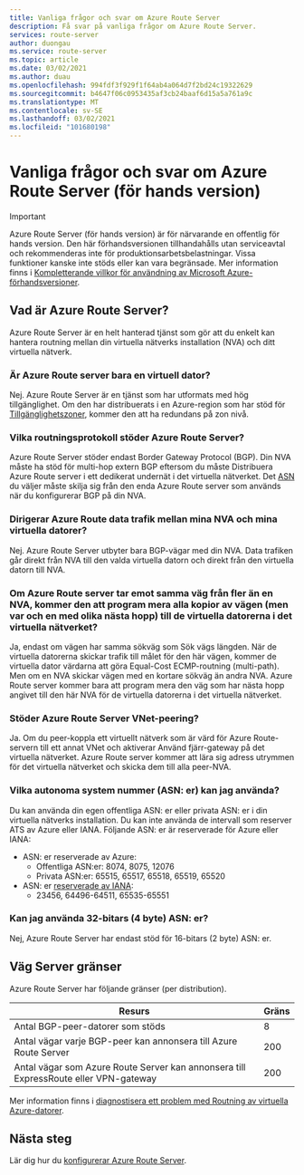 ```yaml
---
title: Vanliga frågor och svar om Azure Route Server
description: Få svar på vanliga frågor om Azure Route Server.
services: route-server
author: duongau
ms.service: route-server
ms.topic: article
ms.date: 03/02/2021
ms.author: duau
ms.openlocfilehash: 994fdf3f929f1f64ab4a064d7f2bd24c19322629
ms.sourcegitcommit: b4647f06c0953435af3cb24baaf6d15a5a761a9c
ms.translationtype: MT
ms.contentlocale: sv-SE
ms.lasthandoff: 03/02/2021
ms.locfileid: "101680198"
---
```

# <a name="azure-route-server-preview-faq"></a>Vanliga frågor och svar om Azure Route Server (för hands version)

> [!IMPORTANT]
> Azure Route Server (för hands version) är för närvarande en offentlig för hands version.
> Den här förhandsversionen tillhandahålls utan serviceavtal och rekommenderas inte för produktionsarbetsbelastningar. Vissa funktioner kanske inte stöds eller kan vara begränsade.
> Mer information finns i [Kompletterande villkor för användning av Microsoft Azure-förhandsversioner](https://azure.microsoft.com/support/legal/preview-supplemental-terms/).

## <a name="what-is-azure-route-server"></a>Vad är Azure Route Server?

Azure Route Server är en helt hanterad tjänst som gör att du enkelt kan hantera routning mellan din virtuella nätverks installation (NVA) och ditt virtuella nätverk.

### <a name="is-azure-route-server-just-a-vm"></a>Är Azure Route server bara en virtuell dator?

Nej. Azure Route Server är en tjänst som har utformats med hög tillgänglighet. Om den har distribuerats i en Azure-region som har stöd för [Tillgänglighetszoner](../availability-zones/az-overview.md), kommer den att ha redundans på zon nivå.

### <a name="what-routing-protocols-does-azure-route-server-support"></a><a name = "protocol"></a>Vilka routningsprotokoll stöder Azure Route Server?

Azure Route Server stöder endast Border Gateway Protocol (BGP). Din NVA måste ha stöd för multi-hop extern BGP eftersom du måste Distribuera Azure Route server i ett dedikerat undernät i det virtuella nätverket. Det [ASN](https://en.wikipedia.org/wiki/Autonomous_system_(Internet)) du väljer måste skilja sig från den enda Azure Route server som används när du konfigurerar BGP på din NVA.

### <a name="does-azure-route-server-route-data-traffic-between-my-nva-and-my-vms"></a>Dirigerar Azure Route data trafik mellan mina NVA och mina virtuella datorer?

Nej. Azure Route Server utbyter bara BGP-vägar med din NVA. Data trafiken går direkt från NVA till den valda virtuella datorn och direkt från den virtuella datorn till NVA.

### <a name="if-azure-route-server-receives-the-same-route-from-more-than-one-nva-will-it-program-all-copies-of-the-route-but-each-with-a-different-next-hop-to-the-vms-in-the-virtual-network"></a>Om Azure Route server tar emot samma väg från fler än en NVA, kommer den att program mera alla kopior av vägen (men var och en med olika nästa hopp) till de virtuella datorerna i det virtuella nätverket?

Ja, endast om vägen har samma sökväg som Sök vägs längden. När de virtuella datorerna skickar trafik till målet för den här vägen, kommer de virtuella dator värdarna att göra Equal-Cost ECMP-routning (multi-path). Men om en NVA skickar vägen med en kortare sökväg än andra NVA. Azure Route server kommer bara att program mera den väg som har nästa hopp angivet till den här NVA för de virtuella datorerna i det virtuella nätverket.

### <a name="does-azure-route-server-support-vnet-peering"></a>Stöder Azure Route Server VNet-peering?

Ja. Om du peer-koppla ett virtuellt nätverk som är värd för Azure Route-servern till ett annat VNet och aktiverar Använd fjärr-gateway på det virtuella nätverket. Azure Route server kommer att lära sig adress utrymmen för det virtuella nätverket och skicka dem till alla peer-NVA.

### <a name="what-autonomous-system-numbers-asns-can-i-use"></a>Vilka autonoma system nummer (ASN: er) kan jag använda?

Du kan använda din egen offentliga ASN: er eller privata ASN: er i din virtuella nätverks installation. Du kan inte använda de intervall som reserver ATS av Azure eller IANA.
Följande ASN: er är reserverade för Azure eller IANA:

* ASN: er reserverade av Azure:
    * Offentliga ASN:er: 8074, 8075, 12076
    * Privata ASN:er: 65515, 65517, 65518, 65519, 65520
* ASN: er [reserverade av IANA](http://www.iana.org/assignments/iana-as-numbers-special-registry/iana-as-numbers-special-registry.xhtml):
    * 23456, 64496-64511, 65535-65551

### <a name="can-i-use-32-bit-4-byte-asns"></a>Kan jag använda 32-bitars (4 byte) ASN: er?

Nej, Azure Route Server har endast stöd för 16-bitars (2 byte) ASN: er.

## <a name="route-server-limits"></a><a name = "limitations"></a>Väg Server gränser

Azure Route Server har följande gränser (per distribution).

| Resurs | Gräns |
|----------|-------|
| Antal BGP-peer-datorer som stöds | 8 |
| Antal vägar varje BGP-peer kan annonsera till Azure Route Server | 200 |
| Antal vägar som Azure Route Server kan annonsera till ExpressRoute eller VPN-gateway | 200 |

Mer information finns i [diagnostisera ett problem med Routning av virtuella Azure-datorer](../virtual-network/diagnose-network-routing-problem.md).

## <a name="next-steps"></a>Nästa steg

Lär dig hur du [konfigurerar Azure Route Server](quickstart-configure-route-server-powershell.md).
